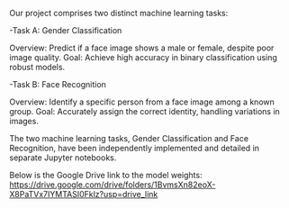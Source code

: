 Our project comprises two distinct machine learning tasks:

-Task A: Gender Classification

Overview: Predict if a face image shows a male or female, despite poor image quality.
Goal: Achieve high accuracy in binary classification using robust models.

-Task B: Face Recognition

Overview: Identify a specific person from a face image among a known group.
Goal: Accurately assign the correct identity, handling variations in images.

The two machine learning tasks, Gender Classification and Face Recognition, have been independently implemented and detailed in separate Jupyter notebooks.

Below is the Google Drive link to the model weights:
https://drive.google.com/drive/folders/1BvmsXn82eoX-X8PaTVx7IYMTASI0Fklz?usp=drive_link
